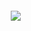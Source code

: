 <a href="https://centerforassessment.github.io"><img src="https://centerforassessment.github.io/assets/CenterForAssessment_LOGO.svg" align="left" hspace="10" vspace="6"></a>
